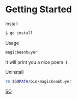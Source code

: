 # Getting Started

Install

```bash
$ go install
```

Usage

```bash
magicbeanbuyer
```

It will print you a nice poem :)

Uninstall

```bash
rm $GOPATH/bin/magicbeanbuyer
```

[SO](https://stackoverflow.com/a/66664685)
